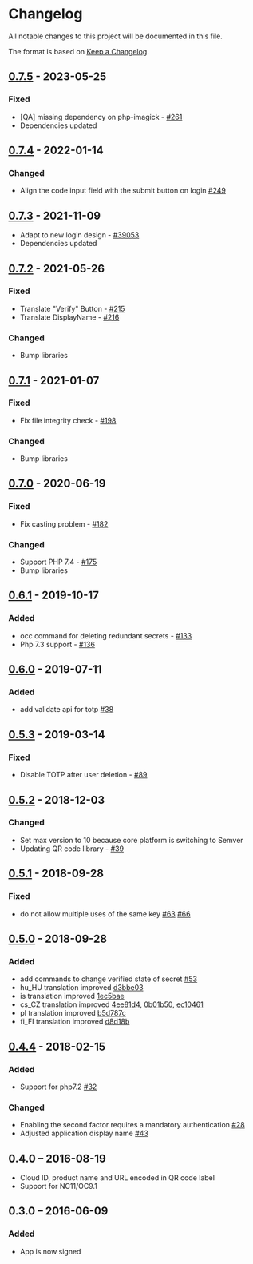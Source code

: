 # Changelog

All notable changes to this project will be documented in this file.

The format is based on [Keep a Changelog](http://keepachangelog.com/en/1.0.0/).

## [0.7.5] - 2023-05-25

### Fixed

- [QA] missing dependency on php-imagick - [#261](https://github.com/owncloud/twofactor_totp/issues/261)
- Dependencies updated

## [0.7.4] - 2022-01-14

### Changed

- Align the code input field with the submit button on login [#249](https://github.com/owncloud/twofactor_totp/issues/249)

## [0.7.3] - 2021-11-09

- Adapt to new login design - [#39053](https://github.com/owncloud/twofactor_totp/issues/237)
- Dependencies updated

## [0.7.2] - 2021-05-26

### Fixed

- Translate "Verify" Button - [#215](https://github.com/owncloud/twofactor_totp/issues/215)
- Translate DisplayName - [#216](https://github.com/owncloud/twofactor_totp/issues/216)

### Changed

- Bump libraries


## [0.7.1] - 2021-01-07

### Fixed

- Fix file integrity check - [#198](https://github.com/owncloud/twofactor_totp/issues/198)

### Changed

- Bump libraries

## [0.7.0] - 2020-06-19

### Fixed

- Fix casting problem - [#182](https://github.com/owncloud/twofactor_totp/issues/182)

### Changed

- Support PHP 7.4 - [#175](https://github.com/owncloud/twofactor_totp/issues/175)
- Bump libraries

## [0.6.1] - 2019-10-17

### Added

- occ command for deleting redundant secrets - [#133](https://github.com/owncloud/twofactor_totp/pull/133)
- Php 7.3 support - [#136](https://github.com/owncloud/twofactor_totp/pull/136)

## [0.6.0] - 2019-07-11

### Added

- add validate api for totp [#38](https://github.com/owncloud/twofactor_totp/pull/38)

## [0.5.3] - 2019-03-14

### Fixed

- Disable TOTP after user deletion - [#89](https://github.com/owncloud/twofactor_totp/issues/89)

## [0.5.2] - 2018-12-03

### Changed

- Set max version to 10 because core platform is switching to Semver
- Updating QR code library - [#39](https://github.com/owncloud/twofactor_totp/issues/39)

## [0.5.1] - 2018-09-28

### Fixed

- do not allow multiple uses of the same key [#63](https://github.com/owncloud/twofactor_totp/pull/63) [#66](https://github.com/owncloud/twofactor_totp/pull/66)

## [0.5.0] - 2018-09-28

### Added

- add commands to change verified state of secret [#53](https://github.com/owncloud/twofactor_totp/pull/53)
- hu_HU translation improved [d3bbe03](https://github.com/owncloud/twofactor_totp/commit/d3bbe03976fae9467ce6197a4d2dff6f05589bf3)
- is translation improved [1ec5bae](https://github.com/owncloud/twofactor_totp/commit/1ec5baee7007933cc91d73edac58a6f51e0721b4)
- cs_CZ translation improved [4ee81d4](https://github.com/owncloud/twofactor_totp/commit/4ee81d4d8d6cd8d68b1eacf8572c02f9122d5415), [0b01b50](https://github.com/owncloud/twofactor_totp/commit/0b01b505e8373941ee6066082bb3a35101af405a),
[ec10461](https://github.com/owncloud/twofactor_totp/commit/ec104613388c3436b1dce4733bbf92f6495527c9)
- pl translation improved [b5d787c](https://github.com/owncloud/twofactor_totp/commit/b5d787c760b508a780564d654ed5bf8bb6d9e464)
- fi_FI translation improved [d8d18b](https://github.com/owncloud/twofactor_totp/commit/d8d18bcab511e12dc380498b74e250ffdf91f370)

## [0.4.4] - 2018-02-15

### Added

- Support for php7.2 [#32](https://github.com/owncloud/twofactor_totp/pull/32)

### Changed

- Enabling the second factor requires a mandatory authentication [#28](https://github.com/owncloud/twofactor_totp/pull/28)
- Adjusted application display name [#43](https://github.com/owncloud/twofactor_totp/pull/43)

## 0.4.0 – 2016-08-19

- Cloud ID, product name and URL encoded in QR code label
- Support for NC11/OC9.1

## 0.3.0 – 2016-06-09

### Added

- App is now signed

[Unreleased]: https://github.com/owncloud/twofactor_totp/compare/v0.7.5...master
[0.7.5]: https://github.com/owncloud/twofactor_totp/compare/v0.7.4...v0.7.5
[0.7.4]: https://github.com/owncloud/twofactor_totp/compare/v0.7.3...v0.7.4
[0.7.3]: https://github.com/owncloud/twofactor_totp/compare/v0.7.2...v0.7.3
[0.7.2]: https://github.com/owncloud/twofactor_totp/compare/v0.7.1...v0.7.2
[0.7.1]: https://github.com/owncloud/twofactor_totp/compare/v0.7.0...v0.7.1
[0.7.0]: https://github.com/owncloud/twofactor_totp/compare/v0.6.1...v0.7.0
[0.6.1]: https://github.com/owncloud/twofactor_totp/compare/v0.6.0...v0.6.1
[0.6.0]: https://github.com/owncloud/twofactor_totp/compare/0.5.3...v0.6.0
[0.5.3]: https://github.com/owncloud/twofactor_totp/compare/0.5.2...v0.5.3
[0.5.2]: https://github.com/owncloud/twofactor_totp/compare/0.5.1...0.5.2
[0.5.1]: https://github.com/owncloud/twofactor_totp/compare/0.5.0...0.5.1
[0.5.0]: https://github.com/owncloud/twofactor_totp/compare/0.4.4...0.5.0
[0.4.4]: https://github.com/owncloud/twofactor_totp/compare/0.3...0.4
